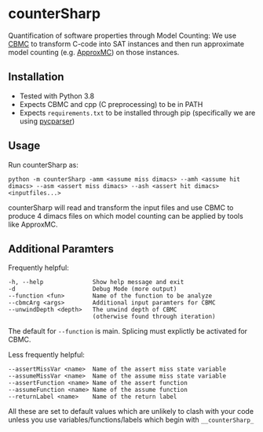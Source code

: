 # counterSharp
Quantification of software properties through Model Counting: We use [CBMC](http://www.cprover.org/cbmc/) to transform C-code into SAT instances and then run approximate model counting (e.g. [ApproxMC](https://github.com/meelgroup/ApproxMC)) on those instances.

## Installation
- Tested with Python 3.8
- Expects CBMC and cpp (C preprocessing) to be in PATH
- Expects `requirements.txt` to be installed through pip (specifically we are using [pycparser](https://github.com/eliben/pycparser))

## Usage
Run counterSharp as:
```
python -m counterSharp -amm <assume miss dimacs> --amh <assume hit dimacs> --asm <assert miss dimacs> --ash <assert hit dimacs> <inputfiles...>
```
counterSharp will read and transform the input files and use CBMC to produce 4 dimacs files on which model counting can be applied by tools like ApproxMC.

## Additional Paramters
Frequently helpful:
```
-h, --help				Show help message and exit
-d						Debug Mode (more output)
--function <fun>		Name of the function to be analyze
--cbmcArg <args>		Additional input paramters for CBMC
--unwindDepth <depth>	The unwind depth of CBMC
						(otherwise found through iteration)
```
The default for `--function` is main. Splicing must explictly be activated for CBMC.

Less frequently helpful:
```
--assertMissVar <name>	Name of the assert miss state variable
--assumeMissVar <name>	Name of the assume miss state variable
--assertFunction <name>	Name of the assert function
--assumeFunction <name>	Name of the assume function
--returnLabel <name>	Name of the return label
```
All these are set to default values which are unlikely to clash with your code unless you use variables/functions/labels which begin with `__counterSharp_`